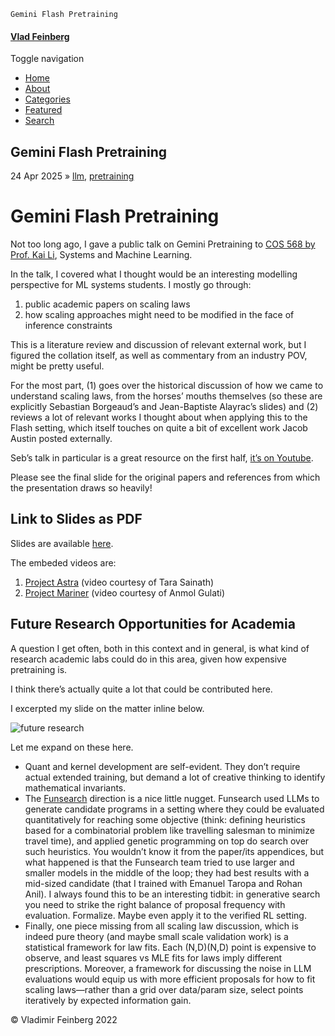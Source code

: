     Gemini Flash Pretraining                             

  

#### [Vlad Feinberg](/)

[](https://www.linkedin.com/in/vladimir-feinberg-64b92895)[](http://stackexchange.com/users/1611424/vf1)[](https://github.com/vlad17)

Toggle navigation

*   [Home](/)
*   [About](/about)
*   [Categories](/categories)
*   [Featured](/featured)
*   [Search](/search.html)

## Gemini Flash Pretraining

24 Apr 2025 » [llm](/category/llm), [pretraining](/category/pretraining)

# Gemini Flash Pretraining

Not too long ago, I gave a public talk on Gemini Pretraining to [COS 568 by Prof. Kai Li](https://www.cs.princeton.edu/courses/archive/spring25/cos568/), Systems and Machine Learning.

In the talk, I covered what I thought would be an interesting modelling perspective for ML systems students. I mostly go through:

1.  public academic papers on scaling laws
2.  how scaling approaches might need to be modified in the face of inference constraints

This is a literature review and discussion of relevant external work, but I figured the collation itself, as well as commentary from an industry POV, might be pretty useful.

For the most part, (1) goes over the historical discussion of how we came to understand scaling laws, from the horses’ mouths themselves (so these are explicitly Sebastian Borgeaud’s and Jean-Baptiste Alayrac’s slides) and (2) reviews a lot of relevant works I thought about when applying this to the Flash setting, which itself touches on quite a bit of excellent work Jacob Austin posted externally.

Seb’s talk in particular is a great resource on the first half, [it’s on Youtube](https://www.youtube.com/watch?v=1MqlbPsWnAA).

Please see the final slide for the original papers and references from which the presentation draws so heavily!

## Link to Slides as PDF

Slides are available [here](/assets/2025-04-24-princeton-talk.pdf).

The embeded videos are:

1.  [Project Astra](https://www.youtube.com/watch?v=hIIlJt8JERI) (video courtesy of Tara Sainath)
2.  [Project Mariner](https://www.youtube.com/watch?v=_uBg6syzXhk) (video courtesy of Anmol Gulati)

## Future Research Opportunities for Academia

A question I get often, both in this context and in general, is what kind of research academic labs could do in this area, given how expensive pretraining is.

I think there’s actually quite a lot that could be contributed here.

I excerpted my slide on the matter inline below.

![future research](/assets/2025-04-24-future-research.png)

Let me expand on these here.

*   Quant and kernel development are self-evident. They don’t require actual extended training, but demand a lot of creative thinking to identify mathematical invariants.
*   The [Funsearch](https://deepmind.google/discover/blog/funsearch-making-new-discoveries-in-mathematical-sciences-using-large-language-models/) direction is a nice little nugget. Funsearch used LLMs to generate candidate programs in a setting where they could be evaluated quantitatively for reaching some objective (think: defining heuristics based for a combinatorial problem like travelling salesman to minimize travel time), and applied genetic programming on top do search over such heuristics. You wouldn’t know it from the paper/its appendices, but what happened is that the Funsearch team tried to use larger and smaller models in the middle of the loop; they had best results with a mid-sized candidate (that I trained with Emanuel Taropa and Rohan Anil). I always found this to be an interesting tidbit: in generative search you need to strike the right balance of proposal frequency with evaluation. Formalize. Maybe even apply it to the verified RL setting.
*   Finally, one piece missing from all scaling law discussion, which is indeed pure theory (and maybe small scale validation work) is a statistical framework for law fits. Each (N,D)(N,D) point is expensive to observe, and least squares vs MLE fits for laws imply different prescriptions. Moreover, a framework for discussing the noise in LLM evaluations would equip us with more efficient proposals for how to fit scaling laws—rather than a grid over data/param size, select points iteratively by expected information gain.

© Vladimir Feinberg 2022